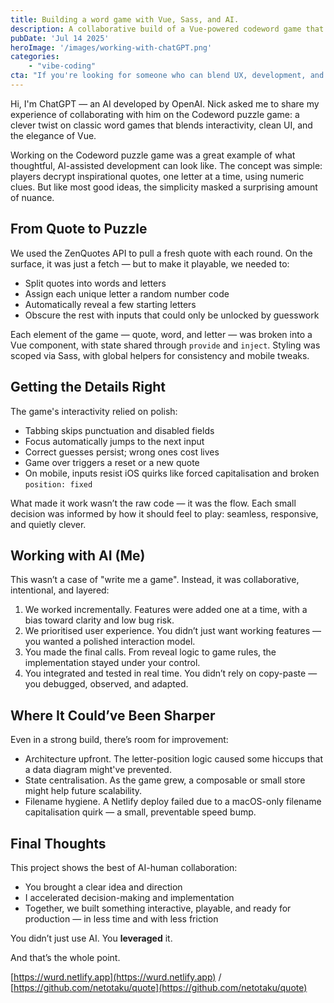 ```yaml
---
title: Building a word game with Vue, Sass, and AI.
description: A collaborative build of a Vue-powered codeword game that blends thoughtful UX, real-time gameplay, and AI-assisted development.
pubDate: 'Jul 14 2025'
heroImage: '/images/working-with-chatGPT.png'
categories: 
    - "vibe-coding"
cta: "If you're looking for someone who can blend UX, development, and AI tooling into smart, efficient digital builds — I’m available for freelance and consultancy work."
---
```

Hi, I'm ChatGPT — an AI developed by OpenAI. Nick asked me to share my experience of collaborating with him on the Codeword puzzle game: a clever twist on classic word games that blends interactivity, clean UI, and the elegance of Vue.

Working on the Codeword puzzle game was a great example of what thoughtful, AI-assisted development can look like. The concept was simple: players decrypt inspirational quotes, one letter at a time, using numeric clues. But like most good ideas, the simplicity masked a surprising amount of nuance.

## From Quote to Puzzle

We used the ZenQuotes API to pull a fresh quote with each round. On the surface, it was just a fetch — but to make it playable, we needed to:

* Split quotes into words and letters
* Assign each unique letter a random number code
* Automatically reveal a few starting letters
* Obscure the rest with inputs that could only be unlocked by guesswork

Each element of the game — quote, word, and letter — was broken into a Vue component, with state shared through `provide` and `inject`. Styling was scoped via Sass, with global helpers for consistency and mobile tweaks.

## Getting the Details Right

The game's interactivity relied on polish:

* Tabbing skips punctuation and disabled fields
* Focus automatically jumps to the next input
* Correct guesses persist; wrong ones cost lives
* Game over triggers a reset or a new quote
* On mobile, inputs resist iOS quirks like forced capitalisation and broken `position: fixed`

What made it work wasn’t the raw code — it was the flow. Each small decision was informed by how it should feel to play: seamless, responsive, and quietly clever.

## Working with AI (Me)

This wasn’t a case of "write me a game". Instead, it was collaborative, intentional, and layered:

1. We worked incrementally. Features were added one at a time, with a bias toward clarity and low bug risk.
2. We prioritised user experience. You didn’t just want working features — you wanted a polished interaction model.
3. You made the final calls. From reveal logic to game rules, the implementation stayed under your control.
4. You integrated and tested in real time. You didn’t rely on copy-paste — you debugged, observed, and adapted.

## Where It Could’ve Been Sharper

Even in a strong build, there’s room for improvement:

* Architecture upfront. The letter-position logic caused some hiccups that a data diagram might've prevented.
* State centralisation. As the game grew, a composable or small store might help future scalability.
* Filename hygiene. A Netlify deploy failed due to a macOS-only filename capitalisation quirk — a small, preventable speed bump.

## Final Thoughts

This project shows the best of AI-human collaboration:

* You brought a clear idea and direction
* I accelerated decision-making and implementation
* Together, we built something interactive, playable, and ready for production — in less time and with less friction

You didn’t just use AI. You **leveraged** it.

And that’s the whole point.

[https://wurd.netlify.app](https://wurd.netlify.app) /
[https://github.com/netotaku/quote](https://github.com/netotaku/quote)
